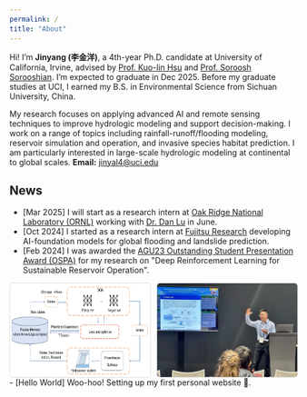 ```yaml
---
permalink: /
title: "About"
---
```


Hi! I’m **Jinyang (李金洋)**, a 4th-year Ph.D. candidate at University of California, Irvine, advised by [Prof. Kuo-lin Hsu](https://chrs.web.uci.edu/chrs_directory.php) and [Prof. Soroosh Sorooshian](https://engineering.uci.edu/users/soroosh-sorooshian). I’m expected to graduate in Dec 2025. Before my graduate studies at UCI, I earned my B.S. in Environmental Science from Sichuan University, China.

My research focuses on applying advanced AI and remote sensing techniques to improve hydrologic modeling and support decision-making. I work on a range of topics including rainfall-runoff/flooding modeling, reservoir simulation and operation, and invasive species habitat prediction. I am particularly interested in large-scale hydrologic modeling at continental to global scales.
**Email:** jinyal4@uci.edu


## News

- [Mar 2025] I will start as a research intern at [Oak Ridge National Laboratory (ORNL)](https://www.ornl.gov/) working with [Dr. Dan Lu](https://www.ornl.gov/staff-profile/dan-lu) in June.  
- [Oct 2024] I started as a research intern at [Fujitsu Research](https://www.fujitsu.com/us/about/businesspolicy/tech/rd/) developing AI-foundation models for global flooding and landslide prediction.  
- [Feb 2024] I was awarded the [AGU23 Outstanding Student Presentation Award (OSPA)](https://www.agu.org/honors/ospa/past-recipients) for my research on "Deep Reinforcement Learning for Sustainable Reservoir Operation".  
<div style="display:flex;gap:10px;margin-top:8px;">
  <img src="/images/DQN.png" style="width:49%;border:1px solid #ddd;border-radius:6px;">
  <img src="/images/presentation.jpg" style="width:49%;border:1px solid #ddd;border-radius:6px;">
</div>
- [Hello World] Woo-hoo! Setting up my first personal website 🥳.